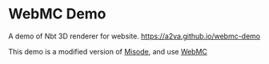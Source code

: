 # WebMC Demo
 
A demo of Nbt 3D renderer for website.
https://a2va.github.io/webmc-demo

This demo is a modified version of [Misode](https://github.com/misode), and use [WebMC](https://github.com/misode/webmc)
